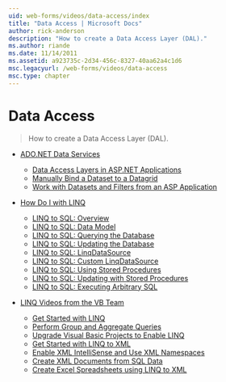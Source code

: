 ```yaml
---
uid: web-forms/videos/data-access/index
title: "Data Access | Microsoft Docs"
author: rick-anderson
description: "How to create a Data Access Layer (DAL)."
ms.author: riande
ms.date: 11/14/2011
ms.assetid: a923735c-2d34-456c-8327-40aa62a4c1d6
msc.legacyurl: /web-forms/videos/data-access
msc.type: chapter
---
```

Data Access
====================
> How to create a Data Access Layer (DAL).


- [ADO.NET Data Services](adonet-data-services/index.md)

    - [Data Access Layers in ASP.NET Applications](adonet-data-services/data-access-layers-in-aspnet-applications.md)
    - [Manually Bind a Dataset to a Datagrid](adonet-data-services/how-to-manually-bind-a-dataset-to-a-datagrid.md)
    - [Work with Datasets and Filters from an ASP Application](adonet-data-services/how-to-work-with-datasets-and-filters-from-an-asp-application.md)
- [How Do I with LINQ](how-do-i-with-linq/index.md)

    - [LINQ to SQL: Overview](how-do-i-with-linq/how-do-i-linq-to-sql-overview.md)
    - [LINQ to SQL: Data Model](how-do-i-with-linq/how-do-i-linq-to-sql-data-model.md)
    - [LINQ to SQL: Querying the Database](how-do-i-with-linq/how-do-i-linq-to-sql-querying-the-database.md)
    - [LINQ to SQL: Updating the Database](how-do-i-with-linq/how-do-i-linq-to-sql-updating-the-database.md)
    - [LINQ to SQL: LinqDataSource](how-do-i-with-linq/how-do-i-linq-to-sql-linqdatasource.md)
    - [LINQ to SQL: Custom LinqDataSource](how-do-i-with-linq/how-do-i-linq-to-sql-custom-linqdatasource.md)
    - [LINQ to SQL: Using Stored Procedures](how-do-i-with-linq/how-do-i-linq-to-sql-using-stored-procedures.md)
    - [LINQ to SQL: Updating with Stored Procedures](how-do-i-with-linq/how-do-i-linq-to-sql-updating-with-stored-procedures.md)
    - [LINQ to SQL: Executing Arbitrary SQL](how-do-i-with-linq/how-do-i-linq-to-sql-executing-arbitrary-sql.md)
- [LINQ Videos from the VB Team](linq-videos-from-the-vb-team/index.md)

    - [Get Started with LINQ](linq-videos-from-the-vb-team/how-do-i-get-started-with-linq.md)
    - [Perform Group and Aggregate Queries](linq-videos-from-the-vb-team/how-do-i-perform-group-and-aggregate-queries.md)
    - [Upgrade Visual Basic Projects to Enable LINQ](linq-videos-from-the-vb-team/how-do-i-upgrade-visual-basic-projects-to-enable-linq.md)
    - [Get Started with LINQ to XML](linq-videos-from-the-vb-team/how-do-i-get-started-with-linq-to-xml.md)
    - [Enable XML IntelliSense and Use XML Namespaces](linq-videos-from-the-vb-team/how-do-i-enable-xml-intellisense-and-use-xml-namespaces.md)
    - [Create XML Documents from SQL Data](linq-videos-from-the-vb-team/how-do-i-create-xml-documents-from-sql-data.md)
    - [Create Excel Spreadsheets using LINQ to XML](linq-videos-from-the-vb-team/how-do-i-create-excel-spreadsheets-using-linq-to-xml.md)
